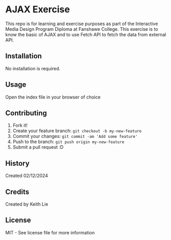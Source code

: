 # AJAX Exercise

This repo is for learning and exercise purposes as part of the Interactive Media Design Program Diploma at Fanshawe College. This exercise is to know the basic of AJAX and to use Fetch API to fetch the data from external API.

## Installation

No installation is required.

## Usage

Open the index file in your browser of choice

## Contributing

1. Fork it!
2. Create your feature branch: `git checkout -b my-new-feature`
3. Commit your changes: `git commit -am 'Add some feature'`
4. Push to the branch: `git push origin my-new-feature`
5. Submit a pull request :D

## History

Created 02/12/2024

## Credits

Created by Keith Lie

## License

MIT - See license file for more information